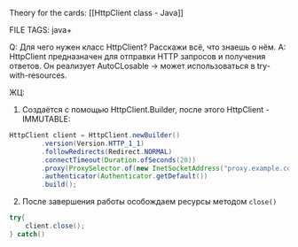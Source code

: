 
Theory for the cards: [[HttpClient class - Java]] 

FILE TAGS: java+

Q: Для чего нужен класс HttpClient? Расскажи всё, что знаешь о нём.
A: HttpClient предназначен для отправки HTTP запросов и получения ответов.
Он реализует AutoCLosable -> может использоваться в try-with-resources.
	
ЖЦ:
<!--ID: 1758615118923-->


1. Создаётся с помощью HttpClient.Builder, после этого HttpClient - IMMUTABLE:
```java
HttpClient client = HttpClient.newBuilder()
        .version(Version.HTTP_1_1)
        .followRedirects(Redirect.NORMAL)
        .connectTimeout(Duration.ofSeconds(20))
        .proxy(ProxySelector.of(new InetSocketAddress("proxy.example.com", 80)))
        .authenticator(Authenticator.getDefault())
        .build();
```
2. После завершения работы особождаем ресурсы методом `close()`
```java
try{
	client.close();
} catch()
```